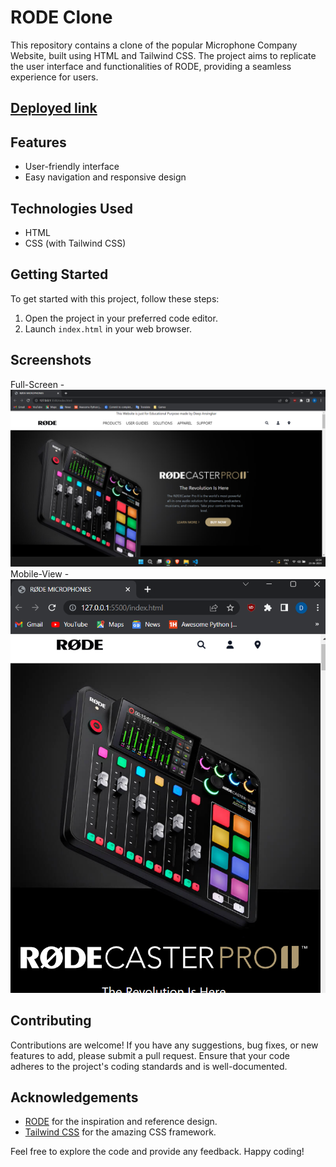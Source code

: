 # RODE Clone

This repository contains a clone of the popular Microphone Company Website, built using HTML and Tailwind CSS. The project aims to replicate the user interface and functionalities of RODE, providing a seamless experience for users.

## [Deployed link](https://rodeclone-justforeducational-purpose.netlify.app/)

## Features
- User-friendly interface
- Easy navigation and responsive design

## Technologies Used
- HTML
- CSS (with Tailwind CSS)

## Getting Started
To get started with this project, follow these steps:
1. Open the project in your preferred code editor.
2. Launch `index.html` in your web browser.

## Screenshots
Full-Screen -
![Home-FullScreen](Screenshot%20(34).png)
Mobile-View -
![Mobile-View](./Screenshot%20(35).png)


## Contributing
Contributions are welcome! If you have any suggestions, bug fixes, or new features to add, please submit a pull request. Ensure that your code adheres to the project's coding standards and is well-documented.

## Acknowledgements
- [RODE](https://rode.com/en) for the inspiration and reference design.
- [Tailwind CSS](https://tailwindcss.com/) for the amazing CSS framework.

Feel free to explore the code and provide any feedback. Happy coding!
